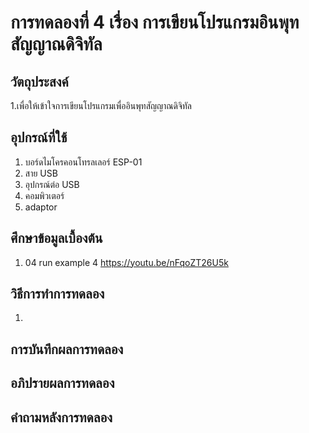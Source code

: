 # การทดลองที่ 4 เรื่อง การเขียนโปรแกรมอินพุทสัญญาณดิจิทัล
## วัตถุประสงค์
1.เพื่อให้เข้าใจการเขียนโปรแกรมเพื่ออินพุทสัญญาณดิจิทัล

## อุปกรณ์ที่ใช้
1. บอร์ดไมโครคอนโทรลเลอร์ ESP-01
2. สาย USB
3. อุปกรณ์ต่อ USB
4. คอมพิวเตอร์
5. adaptor

## ศึกษาข้อมูลเบื้องต้น
1. 04 run example 4 https://youtu.be/nFqoZT26U5k

## วิธีการทำการทดลอง
1. 

## การบันทึกผลการทดลอง

## อภิปรายผลการทดลอง

## คำถามหลังการทดลอง
